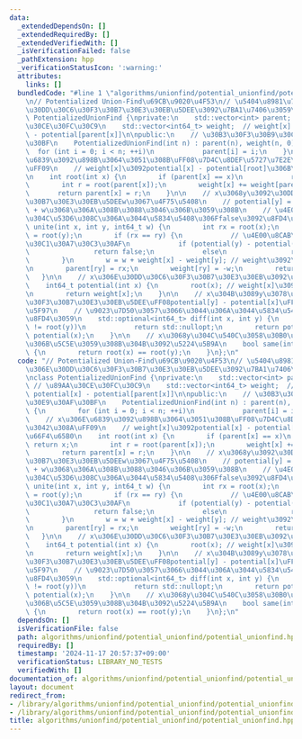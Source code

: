 ```yaml
---
data:
  _extendedDependsOn: []
  _extendedRequiredBy: []
  _extendedVerifiedWith: []
  _isVerificationFailed: false
  _pathExtension: hpp
  _verificationStatusIcon: ':warning:'
  attributes:
    links: []
  bundledCode: "#line 1 \"algorithms/unionfind/potential_unionfind/potential_unionfind.hpp\"\
    \n// Potentialized Union-Find\u69CB\u9020\u4F53\n// \u5404\u8981\u7D20\u9593\u306E\
    \u30DD\u30C6\u30F3\u30B7\u30E3\u30EB\u5DEE\u3092\u7BA1\u7406\u3059\u308B\nclass\
    \ PotentializedUnionFind {\nprivate:\n    std::vector<int> parent;      // \u89AA\
    \u30CE\u30FC\u30C9\n    std::vector<int64_t> weight;  // weight[x]: potential[x]\
    \ - potential[parent[x]]\n\npublic:\n    // \u30B3\u30F3\u30B9\u30C8\u30E9\u30AF\
    \u30BF\n    PotentializedUnionFind(int n) : parent(n), weight(n, 0) {\n      \
    \  for (int i = 0; i < n; ++i)\n            parent[i] = i;\n    }\n\n    // x\u306E\
    \u6839\u3092\u898B\u3064\u3051\u308B\uFF08\u7D4C\u8DEF\u5727\u7E2E\u3042\u308A\
    \uFF09\n    // weight[x]\u3092potential[x] - potential[root]\u306B\u66F4\u65B0\
    \n    int root(int x) {\n        if (parent[x] == x)\n            return x;\n\
    \        int r = root(parent[x]);\n        weight[x] += weight[parent[x]];\n \
    \       return parent[x] = r;\n    }\n\n    // x\u3068y\u3092\u30DD\u30C6\u30F3\
    \u30B7\u30E3\u30EB\u5DEEw\u3067\u4F75\u5408\n    // potential[y] = potential[x]\
    \ + w\u3068\u306A\u308B\u3088\u3046\u306B\u3059\u308B\n    // \u4E00\u8CAB\u6027\
    \u304C\u53D6\u308C\u306A\u3044\u5834\u5408\u306Ffalse\u3092\u8FD4\u3059\n    bool\
    \ unite(int x, int y, int64_t w) {\n        int rx = root(x);\n        int ry\
    \ = root(y);\n        if (rx == ry) {\n            // \u4E00\u8CAB\u6027\u306E\
    \u30C1\u30A7\u30C3\u30AF\n            if (potential(y) - potential(x) != w)\n\
    \                return false;\n            else\n                return true;\n\
    \        }\n        w = w + weight[x] - weight[y]; // weight\u3092\u8ABF\u6574\
    \n        parent[ry] = rx;\n        weight[ry] = -w;\n        return true;\n \
    \   }\n\n    // x\u306E\u30DD\u30C6\u30F3\u30B7\u30E3\u30EB\u3092\u53D6\u5F97\n\
    \    int64_t potential(int x) {\n        root(x); // weight[x]\u3092\u66F4\u65B0\
    \n        return weight[x];\n    }\n\n    // x\u304B\u3089y\u3078\u306E\u30DD\u30C6\
    \u30F3\u30B7\u30E3\u30EB\u5DEE\uFF08potential[y] - potential[x]\uFF09\u3092\u53D6\
    \u5F97\n    // \u9023\u7D50\u3057\u3066\u3044\u306A\u3044\u5834\u5408\u306Fstd::nullopt\u3092\
    \u8FD4\u3059\n    std::optional<int64_t> diff(int x, int y) {\n        if (root(x)\
    \ != root(y))\n            return std::nullopt;\n        return potential(y) -\
    \ potential(x);\n    }\n\n    // x\u3068y\u304C\u540C\u3058\u30B0\u30EB\u30FC\u30D7\
    \u306B\u5C5E\u3059\u308B\u304B\u3092\u5224\u5B9A\n    bool same(int x, int y)\
    \ {\n        return root(x) == root(y);\n    }\n};\n"
  code: "// Potentialized Union-Find\u69CB\u9020\u4F53\n// \u5404\u8981\u7D20\u9593\
    \u306E\u30DD\u30C6\u30F3\u30B7\u30E3\u30EB\u5DEE\u3092\u7BA1\u7406\u3059\u308B\
    \nclass PotentializedUnionFind {\nprivate:\n    std::vector<int> parent;     \
    \ // \u89AA\u30CE\u30FC\u30C9\n    std::vector<int64_t> weight;  // weight[x]:\
    \ potential[x] - potential[parent[x]]\n\npublic:\n    // \u30B3\u30F3\u30B9\u30C8\
    \u30E9\u30AF\u30BF\n    PotentializedUnionFind(int n) : parent(n), weight(n, 0)\
    \ {\n        for (int i = 0; i < n; ++i)\n            parent[i] = i;\n    }\n\n\
    \    // x\u306E\u6839\u3092\u898B\u3064\u3051\u308B\uFF08\u7D4C\u8DEF\u5727\u7E2E\
    \u3042\u308A\uFF09\n    // weight[x]\u3092potential[x] - potential[root]\u306B\
    \u66F4\u65B0\n    int root(int x) {\n        if (parent[x] == x)\n           \
    \ return x;\n        int r = root(parent[x]);\n        weight[x] += weight[parent[x]];\n\
    \        return parent[x] = r;\n    }\n\n    // x\u3068y\u3092\u30DD\u30C6\u30F3\
    \u30B7\u30E3\u30EB\u5DEEw\u3067\u4F75\u5408\n    // potential[y] = potential[x]\
    \ + w\u3068\u306A\u308B\u3088\u3046\u306B\u3059\u308B\n    // \u4E00\u8CAB\u6027\
    \u304C\u53D6\u308C\u306A\u3044\u5834\u5408\u306Ffalse\u3092\u8FD4\u3059\n    bool\
    \ unite(int x, int y, int64_t w) {\n        int rx = root(x);\n        int ry\
    \ = root(y);\n        if (rx == ry) {\n            // \u4E00\u8CAB\u6027\u306E\
    \u30C1\u30A7\u30C3\u30AF\n            if (potential(y) - potential(x) != w)\n\
    \                return false;\n            else\n                return true;\n\
    \        }\n        w = w + weight[x] - weight[y]; // weight\u3092\u8ABF\u6574\
    \n        parent[ry] = rx;\n        weight[ry] = -w;\n        return true;\n \
    \   }\n\n    // x\u306E\u30DD\u30C6\u30F3\u30B7\u30E3\u30EB\u3092\u53D6\u5F97\n\
    \    int64_t potential(int x) {\n        root(x); // weight[x]\u3092\u66F4\u65B0\
    \n        return weight[x];\n    }\n\n    // x\u304B\u3089y\u3078\u306E\u30DD\u30C6\
    \u30F3\u30B7\u30E3\u30EB\u5DEE\uFF08potential[y] - potential[x]\uFF09\u3092\u53D6\
    \u5F97\n    // \u9023\u7D50\u3057\u3066\u3044\u306A\u3044\u5834\u5408\u306Fstd::nullopt\u3092\
    \u8FD4\u3059\n    std::optional<int64_t> diff(int x, int y) {\n        if (root(x)\
    \ != root(y))\n            return std::nullopt;\n        return potential(y) -\
    \ potential(x);\n    }\n\n    // x\u3068y\u304C\u540C\u3058\u30B0\u30EB\u30FC\u30D7\
    \u306B\u5C5E\u3059\u308B\u304B\u3092\u5224\u5B9A\n    bool same(int x, int y)\
    \ {\n        return root(x) == root(y);\n    }\n};\n"
  dependsOn: []
  isVerificationFile: false
  path: algorithms/unionfind/potential_unionfind/potential_unionfind.hpp
  requiredBy: []
  timestamp: '2024-11-17 20:57:37+09:00'
  verificationStatus: LIBRARY_NO_TESTS
  verifiedWith: []
documentation_of: algorithms/unionfind/potential_unionfind/potential_unionfind.hpp
layout: document
redirect_from:
- /library/algorithms/unionfind/potential_unionfind/potential_unionfind.hpp
- /library/algorithms/unionfind/potential_unionfind/potential_unionfind.hpp.html
title: algorithms/unionfind/potential_unionfind/potential_unionfind.hpp
---
```

